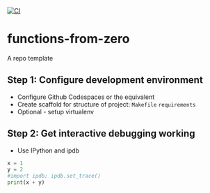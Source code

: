 [![CI](https://github.com/ai-product-manager/functions-from-zero/actions/workflows/main.yml/badge.svg)](https://github.com/ai-product-manager/functions-from-zero/actions/workflows/main.yml)

# functions-from-zero
A repo template

## Step 1: Configure development environment

* Configure Github Codespaces or the equivalent
* Create scaffold for structure of project: `Makefile` `requirements` 
* Optional - setup virtualenv

## Step 2: Get interactive debugging working

* Use IPython and ipdb

```python
x = 1
y = 2
#import ipdb; ipdb.set_trace()
print(x + y)
```
